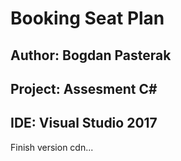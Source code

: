 # Booking Seat Plan
## Author: Bogdan Pasterak
## Project: Assesment C#
## IDE: Visual Studio 2017
Finish version
cdn...
